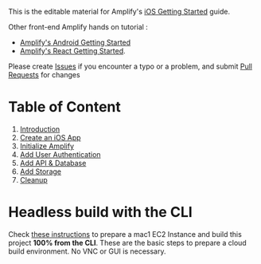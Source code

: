 This is the editable material for Amplify's [iOS Getting Started](https://aws.amazon.com/getting-started/hands-on/build-ios-app-amplify/) guide.

Other front-end Amplify hands on tutorial :
- [Amplify's Android Getting Started](https://aws.amazon.com/getting-started/hands-on/build-android-app-amplify/?e=gs2020&p=frontend) 
- [Amplify's React Getting Started](https://aws.amazon.com/getting-started/learning-path-front-end-developer/).

Please create [Issues](https://github.com/sebsto/amplify-ios-getting-started/issues) if you encounter a typo or a problem, and submit [Pull Requests](https://github.com/sebsto/amplify-ios-getting-started/pulls) for changes 

# Table of Content

01. [Introduction](01_introduction.md)
02. [Create an iOS App](02_create_ios_app.md)
03. [Initialize Amplify](03_initialize_amplify.md)
04. [Add User Authentication](04_add_authentication.md)
05. [Add API & Database](05_add_api_database.md)
06. [Add Storage](06_add_storage.md)
07. [Cleanup](07_cleanup.md)

# Headless build with the CLI

Check [these instructions](code/cli_build/README.md) to prepare a mac1 EC2 Instance and build this project **100% from the CLI**.  These are the basic steps to prepare a cloud build environment. No VNC or GUI is necessary.